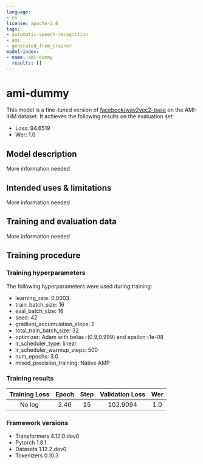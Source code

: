 ```yaml
---
language:
- en
license: apache-2.0
tags:
- automatic-speech-recognition
- ami
- generated_from_trainer
model-index:
- name: ami-dummy
  results: []
---
```


<!-- This model card has been generated automatically according to the information the Trainer had access to. You
should probably proofread and complete it, then remove this comment. -->

# ami-dummy

This model is a fine-tuned version of [facebook/wav2vec2-base](https://huggingface.co/facebook/wav2vec2-base) on the AMI-IHM dataset.
It achieves the following results on the evaluation set:
- Loss: 94.6519
- Wer: 1.0

## Model description

More information needed

## Intended uses & limitations

More information needed

## Training and evaluation data

More information needed

## Training procedure

### Training hyperparameters

The following hyperparameters were used during training:
- learning_rate: 0.0003
- train_batch_size: 16
- eval_batch_size: 16
- seed: 42
- gradient_accumulation_steps: 2
- total_train_batch_size: 32
- optimizer: Adam with betas=(0.9,0.999) and epsilon=1e-08
- lr_scheduler_type: linear
- lr_scheduler_warmup_steps: 500
- num_epochs: 3.0
- mixed_precision_training: Native AMP

### Training results

| Training Loss | Epoch | Step | Validation Loss | Wer |
|:-------------:|:-----:|:----:|:---------------:|:---:|
| No log        | 2.46  | 15   | 102.9094        | 1.0 |


### Framework versions

- Transformers 4.12.0.dev0
- Pytorch 1.8.1
- Datasets 1.12.2.dev0
- Tokenizers 0.10.3

